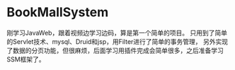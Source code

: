 # BookMallSystem

  刚学习JavaWeb，跟着视频边学习边码，算是第一个简单的项目。 
只用到了简单的Servlet技术、mysql、Druid和jsp，用Filter进行了简单的事务管理，
另外实现了数据的分页功能，但很麻烦，后面学习用插件完成会简单很多，之后准备学习SSM框架了。
